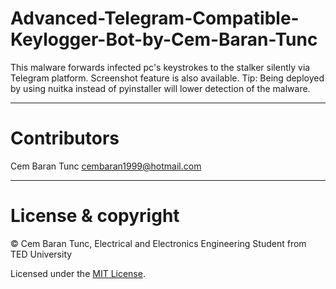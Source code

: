 # Advanced-Telegram-Compatible-Keylogger-Bot-by-Cem-Baran-Tunc
This malware forwards infected pc's keystrokes to the stalker silently via Telegram platform. Screenshot feature is also available.
Tip: Being deployed by using nuitka instead of pyinstaller will lower detection of the malware.

---

# Contributors

Cem Baran Tunc <cembaran1999@hotmail.com>

---

# License & copyright

© Cem Baran Tunc, Electrical and Electronics Engineering Student from TED University

Licensed under the [MIT License](LICENSE).
